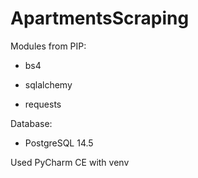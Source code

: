 # ApartmentsScraping
 Modules from PIP:
 
   - bs4
   
   - sqlalchemy
   
   - requests
   
 Database: 
 
   - PostgreSQL 14.5
  
 Used PyCharm CE with venv
